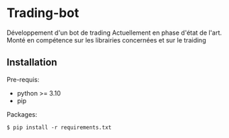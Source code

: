 # Trading-bot

Développement d'un bot de trading
Actuellement en phase d'état de l'art. Monté en compétence sur les librairies concernées et sur le traiding

## Installation

Pre-requis:
- python >= 3.10
- pip

Packages:
```
$ pip install -r requirements.txt
```
